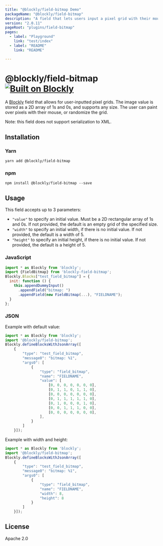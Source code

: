 ```yaml
---
title: "@blockly/field-bitmap Demo"
packageName: "@blockly/field-bitmap"
description: "A field that lets users input a pixel grid with their mouse."
version: "2.0.11"
pageRoot: "plugins/field-bitmap"
pages:
  - label: "Playground"
    link: "test/index"
  - label: "README"
    link: "README"

---
```

# @blockly/field-bitmap [![Built on Blockly](https://tinyurl.com/built-on-blockly)](https://github.com/google/blockly)

A [Blockly](https://www.npmjs.com/package/blockly) field that allows for user-inputted pixel grids. The image value is stored as a 2D array of 1s and 0s, and supports any size. The user can paint over pixels with their mouse, or randomize the grid.

Note: this field does not support serialization to XML.

## Installation

### Yarn
```
yarn add @blockly/field-bitmap
```

### npm
```
npm install @blockly/field-bitmap --save
```

## Usage

This field accepts up to 3 parameters:
- `"value"` to specify an initial value. Must be a 2D rectangular array of 1s and 0s.
If not provided, the default is an empty grid of the specified size.
- `"width"` to specify an initial width, if there is no initial value.
If not provided, the default is a width of 5.
- `"height"` to specify an initial height, if there is no initial value.
If not provided, the default is a height of 5.

### JavaScript
```js
import * as Blockly from 'blockly';
import {FieldBitmap} from 'blockly-field-bitmap';
Blockly.Blocks["test_field_bitmap"] = {
  init: function () {
    this.appendDummyInput()
      .appendField("bitmap: ")
      .appendField(new FieldBitmap(...), "FIELDNAME");
  }
};
```
### JSON

Example with default value:
```js
import * as Blockly from 'blockly';
import '@blockly/field-bitmap';
Blockly.defineBlocksWithJsonArray([
    {
        "type": "test_field_bitmap",
        "message0": "bitmap: %1",
        "args0": [
            {
                "type": "field_bitmap",
                "name": "FIELDNAME",
                "value": [
                    [0, 0, 0, 0, 0, 0, 0],
                    [0, 1, 1, 0, 1, 1, 0],
                    [0, 0, 0, 0, 0, 0, 0],
                    [0, 1, 1, 1, 1, 1, 0],
                    [0, 1, 0, 0, 0, 1, 0],
                    [0, 0, 1, 1, 1, 0, 0],
                    [0, 0, 0, 0, 0, 0, 0],
                ],
            }
        ]
    }]);
```

Example with width and height:
```js
import * as Blockly from 'blockly';
import '@blockly/field-bitmap';
Blockly.defineBlocksWithJsonArray([
    {
        "type": "test_field_bitmap",
        "message0": "bitmap: %1",
        "args0": [
            {
                "type": "field_bitmap",
                "name": "FIELDNAME",
                "width": 8,
                "height": 8
            }
        ]
    }]);
```

## License

Apache 2.0
